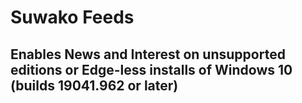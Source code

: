 # Suwako Feeds  
Enables **News and Interest** on unsupported editions or Edge-less installs of Windows 10 (builds 19041.962 or later)  
---
